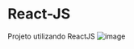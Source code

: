 # React-JS
Projeto utilizando ReactJS ![image](https://github.com/sabarense/React-JS/assets/113383378/4de4f103-e520-4f41-a7bb-ee910ca51ddc)

